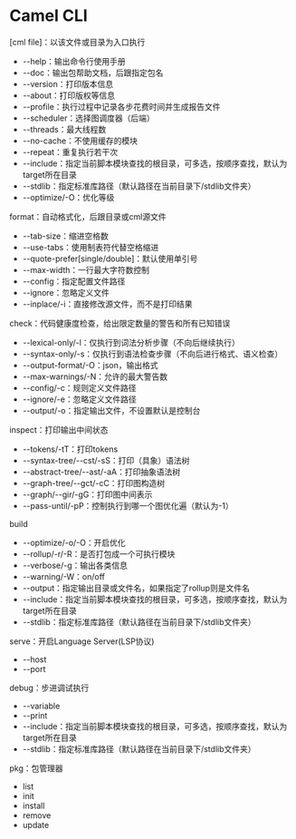 # Camel CLI

[cml file]：以该文件或目录为入口执行

- --help：输出命令行使用手册
- --doc：输出包帮助文档，后跟指定包名
- --version：打印版本信息
- --about：打印版权等信息
- --profile：执行过程中记录各步花费时间并生成报告文件
- --scheduler：选择图调度器（后端）
- --threads：最大线程数
- --no-cache：不使用缓存的模块
- --repeat：重复执行若干次
- --include：指定当前脚本模块查找的根目录，可多选，按顺序查找，默认为target所在目录
- --stdlib：指定标准库路径（默认路径在当前目录下/stdlib文件夹）
- --optimize/-O：优化等级

format：自动格式化，后跟目录或cml源文件

- --tab-size：缩进空格数
- --use-tabs：使用制表符代替空格缩进
- --quote-prefer[single/double]：默认使用单引号
- --max-width：一行最大字符数控制
- --config：指定配置文件路径
- --ignore：忽略定义文件
- --inplace/-i：直接修改源文件，而不是打印结果

check：代码健康度检查，给出限定数量的警告和所有已知错误

- --lexical-only/-l：仅执行到词法分析步骤（不向后继续执行）
- --syntax-only/-s：仅执行到语法检查步骤（不向后进行格式、语义检查）
- --output-format/-O：json，输出格式
- --max-warnings/-N：允许的最大警告数
- --config/-c：规则定义文件路径
- --ignore/-e：忽略定义文件路径
- --output/-o：指定输出文件，不设置默认是控制台

inspect：打印输出中间状态

- --tokens/-tT：打印tokens
- --syntax-tree/--cst/-sS：打印（具象）语法树
- --abstract-tree/--ast/-aA：打印抽象语法树
- --graph-tree/--gct/-cC：打印图构造树
- --graph/--gir/-gG：打印图中间表示
- --pass-until/-pP：控制执行到哪一个图优化遍（默认为-1）

build

- --optimize/-o/-O：开启优化
- --rollup/-r/-R：是否打包成一个可执行模块
- --verbose/-g：输出各类信息
- --warning/-W：on/off
- --output：指定输出目录或文件名，如果指定了rollup则是文件名
- --include：指定当前脚本模块查找的根目录，可多选，按顺序查找，默认为target所在目录
- --stdlib：指定标准库路径（默认路径在当前目录下/stdlib文件夹）

serve：开启Language Server(LSP协议)

- --host
- --port

debug：步进调试执行

- --variable
- --print
- --include：指定当前脚本模块查找的根目录，可多选，按顺序查找，默认为target所在目录
- --stdlib：指定标准库路径（默认路径在当前目录下/stdlib文件夹）

pkg：包管理器

- list
- init
- install
- remove
- update
